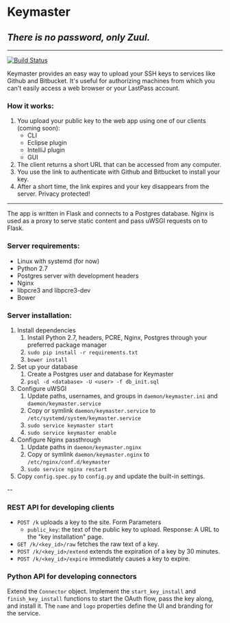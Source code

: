 # Keymaster
## *There is no password, only Zuul.*

---
[![Build Status](https://travis-ci.org/sodle/keymaster.svg?branch=master)](https://travis-ci.org/sodle/keymaster)

Keymaster provides an easy way to upload your SSH keys to services like Github and Bitbucket. It's useful for authorizing machines from which you can't easily access a web browser or your LastPass account.

### How it works:
1. You upload your public key to the web app using one of our clients (coming soon):
    - CLI
    - Eclipse plugin
    - IntelliJ plugin
    - GUI
2. The client returns a short URL that can be accessed from any computer.
3. You use the link to authenticate with Github and Bitbucket to install your key.
4. After a short time, the link expires and your key disappears from the server. Privacy protected!

---

The app is written in Flask and connects to a Postgres database. Nginx is used as a proxy to serve static content and pass uWSGI requests on to Flask.

### Server requirements:
- Linux with systemd (for now)
- Python 2.7
- Postgres server with development headers
- Nginx
- libpcre3 and libpcre3-dev
- Bower

### Server installation:
1. Install dependencies
    1. Install Python 2.7, headers, PCRE, Nginx, Postgres through your preferred package manager
    2. `sudo pip install -r requirements.txt`
    3. `bower install`
2. Set up your database
    1. Create a Postgres user and database for Keymaster
    2. `psql -d <database> -U <user> -f db_init.sql`
3. Configure uWSGI
    1. Update paths, usernames, and groups in `daemon/keymaster.ini` and `daemon/keymaster.service`
    2. Copy or symlink `daemon/keymaster.service` to `/etc/systemd/system/keymaster.service`
    3. `sudo service keymaster start`
    4. `sudo service keymaster enable`
4. Configure Nginx passthrough
    1. Update paths in `daemon/keymaster.nginx`
    2. Copy or symlink `daemon/keymaster.nginx` to `/etc/nginx/conf.d/keymaster`
    3. `sudo service nginx restart`
5. Copy `config.spec.py` to `config.py` and update the built-in settings.

-- 

### REST API for developing clients
- `POST /k` uploads a key to the site.
    Form Parameters
    - `public_key`: the text of the public key to upload.
    Response: A URL to the "key installation" page.
- `GET /k/<key_id>/raw` fetches the raw text of a key.
- `POST /k/<key_id>/extend` extends the expiration of a key by 30 minutes.
- `POST /k/<key_id>/expire` immediately causes a key to expire.

### Python API for developing connectors
Extend the `Connector` object. Implement the `start_key_install` and `finish_key_install` functions to start the OAuth flow, pass the key along, and install it. The `name` and `logo` properties define the UI and branding for the service.
